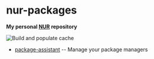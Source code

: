 # nur-packages

**My personal [NUR](https://github.com/nix-community/NUR) repository**

![Build and populate cache](https://github.com/patryk-s/nur-packages/workflows/Build%20and%20populate%20cache/badge.svg)

<!-- [![Cachix Cache](https://img.shields.io/badge/cachix-<YOUR_CACHIX_CACHE_NAME>-blue.svg)](https://<YOUR_CACHIX_CACHE_NAME>.cachix.org) -->

- [package-assistant](https://github.com/patryk-s/package-assistant) -- Manage your package managers
